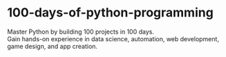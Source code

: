 # 100-days-of-python-programming
Master Python by building 100 projects in 100 days. <br> Gain hands-on experience in data science, automation, web development, game design, and app creation.
